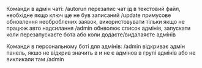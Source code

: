 Команди в  адмін чаті:
/autorun перезапис чат ід в текстовий файл, необхідне якщо ключ ще не був записаний
/update примусове обновлення необроблених заявок, використовувати тільки якщо не працюж авто надсилання
/admin обнволює список адмінів, запускати коли перезапускаєте бота або коли додаєте/видалаяєте адмінів 

Команди в персональному боті для адмінів:
/admin відкриває адмін панель, якшо не відкрив значить в и не є адмінов в групі адмінів або не викликали там /admin